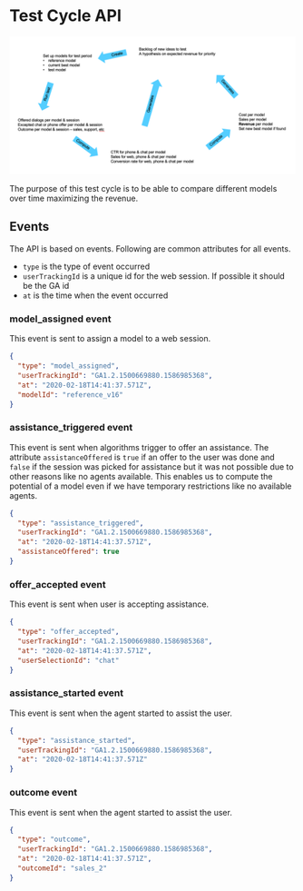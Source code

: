 # Test Cycle API

![Test Cycle](test-cycle.png)

The purpose of this test cycle is to be able to compare different models over time maximizing the revenue.

## Events 

The API is based on events. Following are common attributes for all events.
- ``type`` is the type of event occurred
- ``userTrackingId`` is a unique id for the web session. If possible it should be the GA id
- ``at`` is the time when the event occurred     

### model_assigned event
This event is sent to assign a model to a web session.  
```json
{
  "type": "model_assigned",
  "userTrackingId": "GA1.2.1500669880.1586985368",
  "at": "2020-02-18T14:41:37.571Z",
  "modelId": "reference_v16"
}
```

### assistance_triggered event
This event is sent when algorithms trigger to offer an assistance. The attribute ``assistanceOffered`` is ``true`` if 
an offer to the user was done and ``false`` if the session was picked for assistance but it was not possible due to
other reasons like no agents available. This enables us to compute the potential of a model even if we have 
temporary restrictions like no available agents. 
```json
{
  "type": "assistance_triggered",
  "userTrackingId": "GA1.2.1500669880.1586985368",
  "at": "2020-02-18T14:41:37.571Z",
  "assistanceOffered": true
}
```

### offer_accepted event
This event is sent when user is accepting assistance. 
```json
{
  "type": "offer_accepted",
  "userTrackingId": "GA1.2.1500669880.1586985368",  
  "at": "2020-02-18T14:41:37.571Z",
  "userSelectionId": "chat"
}
```

### assistance_started event
This event is sent when the agent started to assist the user. 
```json
{
  "type": "assistance_started",
  "userTrackingId": "GA1.2.1500669880.1586985368",
  "at": "2020-02-18T14:41:37.571Z"
}
```

### outcome event
This event is sent when the agent started to assist the user. 
```json
{
  "type": "outcome",
  "userTrackingId": "GA1.2.1500669880.1586985368",  
  "at": "2020-02-18T14:41:37.571Z",
  "outcomeId": "sales_2"
}
```
